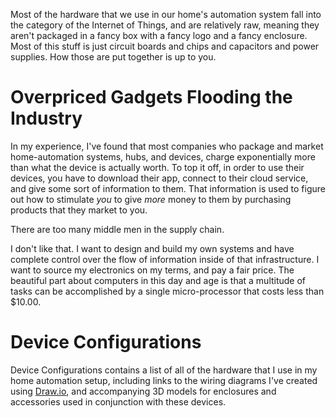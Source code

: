 Most of the hardware that we use in our home's automation system fall into the category of the Internet of Things, and are relatively raw, meaning they aren't packaged in a fancy box with a fancy logo and a fancy enclosure.  Most of this stuff is just circuit boards and chips and capacitors and power supplies.  How those are put together is up to you.

# Overpriced Gadgets Flooding the Industry

In my experience, I've found that most companies who package and market home-automation systems, hubs, and devices, charge exponentially more than what the device is actually worth.  To top it off, in order to use their devices, you have to download their app, connect to their cloud service, and give some sort of information to them.  That information is used to figure out how to stimulate _you_ to give _more_ money to them by purchasing products that they market to you.

There are too many middle men in the supply chain.

I don't like that.  I want to design and build my own systems and have complete control over the flow of information inside of that infrastructure.  I want to source my electronics on my terms, and pay a fair price.  The beautiful part about computers in this day and age is that a multitude of tasks can be accomplished by a single micro-processor that costs less than $10.00.

# Device Configurations

Device Configurations contains a list of all of the hardware that I use in my home automation setup, including links to the wiring diagrams I've created using [Draw.io](https://draw.io), and accompanying 3D models for enclosures and accessories used in conjunction with these devices.